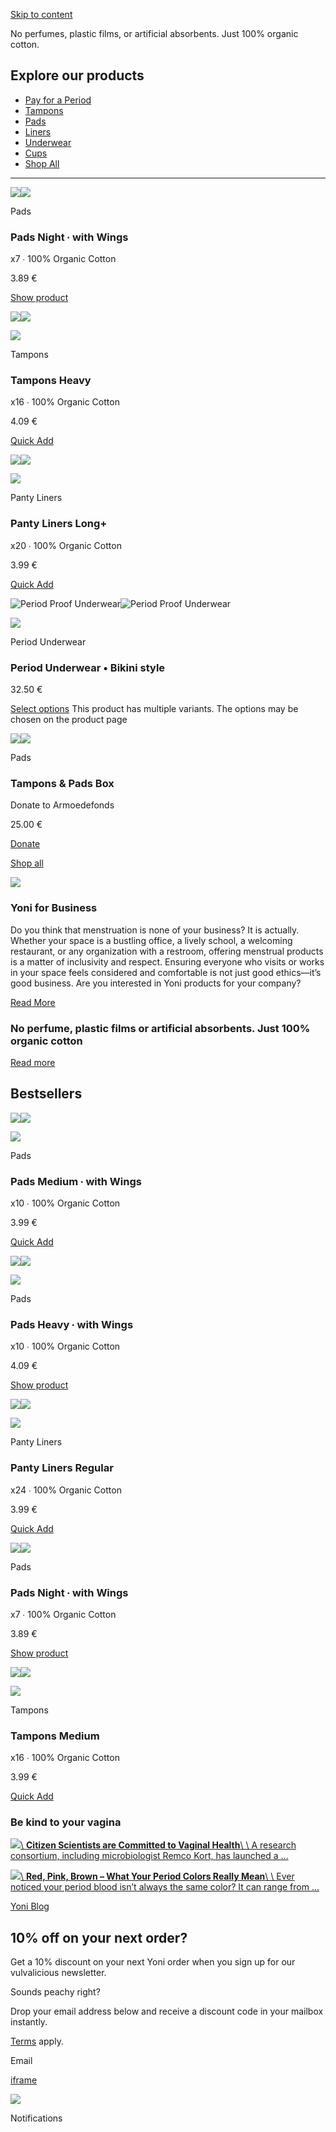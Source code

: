 [Skip to content](https://yoni.care/#content)

No perfumes, plastic films, or artificial absorbents. Just 100% organic cotton.

## Explore our products

- [Pay for a Period](https://yoni.care/products/pay-for-a-period/)
- [Tampons](http://yoni.care/products/tampons/)
- [Pads](http://yoni.care/products/pads/)
- [Liners](http://yoni.care/products/liners/)
- [Underwear](https://yoni.care/products/underwear/)
- [Cups](http://yoni.care/products/cups/)
- [Shop All](http://yoni.care/shop/)

* * *

![](https://yoni.care/wp-content/uploads/2024/06/9b5586de-c9d1-4032-b2d4-4488fde19826.jpeg)![](https://yoni.care/wp-content/uploads/2024/06/9b5586de-c9d1-4032-b2d4-4488fde19826.jpeg)

Pads

### Pads Night ∙ with Wings

x7 ∙ 100% Organic Cotton

3.89 €

[Show product](https://yoni.care/product/pads-night-with-wings/)

![](https://yoni.care/wp-content/uploads/2021/07/Yoni-21-mei_S16_055-scaled.jpg)![](https://yoni.care/wp-content/uploads/2021/07/Yoni-21-mei_S16_055-scaled.jpg)

![](https://yoni.care/wp-content/uploads/2021/07/Yoni-21-mei_S2_009-1-1-scaled.jpg)

Tampons

### Tampons Heavy

x16 ∙ 100% Organic Cotton

4.09 €

[Quick Add](https://yoni.care/?add-to-cart=6558)

![](https://yoni.care/wp-content/uploads/2021/07/Yoni-21-mei_S16_018-scaled.jpg)![](https://yoni.care/wp-content/uploads/2021/07/Yoni-21-mei_S16_018-scaled.jpg)

![](https://yoni.care/wp-content/uploads/2021/07/Yoni-21-Mei_S1_027-scaled.jpg)

Panty Liners

### Panty Liners Long+

x20 ∙ 100% Organic Cotton

3.99 €

[Quick Add](https://yoni.care/?add-to-cart=6566)

![Period Proof Underwear](https://yoni.care/wp-content/uploads/2021/07/PPU-model-images_Tekengebied-1-2.jpg)![Period Proof Underwear](https://yoni.care/wp-content/uploads/2021/07/PPU-model-images_Tekengebied-1-2.jpg)

![](https://yoni.care/wp-content/uploads/2021/06/Yoni-Mei-2021_S13_075.jpg)

Period Underwear

### Period Underwear • Bikini style

32.50 €

[Select options](https://yoni.care/product/period-underwear-bikini/)
This product has multiple variants. The options may be chosen on the product page

![](https://yoni.care/wp-content/uploads/2023/11/20231121_PayforaPeriod_P4P_Bundle_Pads_Tampons_PDP_Image_4x5.jpg)![](https://yoni.care/wp-content/uploads/2023/11/20231121_PayforaPeriod_P4P_Bundle_Pads_Tampons_PDP_Image_4x5.jpg)

Pads

### Tampons & Pads Box

Donate to Armoedefonds

25.00 €

[Donate](https://yoni.care/?add-to-cart=9888)

[Shop all](http://yoni.care/shop/)

![](https://yoni.care/wp-content/uploads/2024/02/20240215_B2B_LP_50-50-scaled.jpg)

### Yoni for Business

Do you think that menstruation is none of your business? It is actually. Whether your space is a bustling office, a lively school, a welcoming restaurant, or any organization with a restroom, offering menstrual products is a matter of inclusivity and respect. Ensuring everyone who visits or works in your space feels considered and comfortable is not just good ethics—it’s good business. Are you interested in Yoni products for your company?

[Read More](https://yoni.care/our-story/for-business/)

### No perfume, plastic films or artificial absorbents. Just 100% organic cotton

[Read more](http://yoni.care/organic-cotton/)

## Bestsellers

![](https://yoni.care/wp-content/uploads/2021/07/Yoni-21-mei_S16_024-scaled.jpg)![](https://yoni.care/wp-content/uploads/2021/07/Yoni-21-mei_S16_024-scaled.jpg)

![](https://yoni.care/wp-content/uploads/2021/07/Yoni-21-mei_S3_022-1-scaled.jpg)

Pads

### Pads Medium ∙ with Wings

x10 ∙ 100% Organic Cotton

3.99 €

[Quick Add](https://yoni.care/?add-to-cart=6568)

![](https://yoni.care/wp-content/uploads/2021/07/Yoni-21-mei_S16_026-scaled.jpg)![](https://yoni.care/wp-content/uploads/2021/07/Yoni-21-mei_S16_026-scaled.jpg)

![](https://yoni.care/wp-content/uploads/2021/07/Yoni-21-mei_S3_022-scaled.jpg)

Pads

### Pads Heavy ∙ with Wings

x10 ∙ 100% Organic Cotton

4.09 €

[Show product](https://yoni.care/product/pads-heavy/)

![](https://yoni.care/wp-content/uploads/2021/07/Yoni-21-mei_S16_032-scaled.jpg)![](https://yoni.care/wp-content/uploads/2021/07/Yoni-21-mei_S16_032-scaled.jpg)

![](https://yoni.care/wp-content/uploads/2021/07/Yoni-21-mei_S5_008-1-scaled.jpg)

Panty Liners

### Panty Liners Regular

x24 ∙ 100% Organic Cotton

3.99 €

[Quick Add](https://yoni.care/?add-to-cart=6564)

![](https://yoni.care/wp-content/uploads/2024/06/9b5586de-c9d1-4032-b2d4-4488fde19826.jpeg)![](https://yoni.care/wp-content/uploads/2024/06/9b5586de-c9d1-4032-b2d4-4488fde19826.jpeg)

Pads

### Pads Night ∙ with Wings

x7 ∙ 100% Organic Cotton

3.89 €

[Show product](https://yoni.care/product/pads-night-with-wings/)

![](https://yoni.care/wp-content/uploads/2021/07/Yoni-21-mei_S16_041-scaled.jpg)![](https://yoni.care/wp-content/uploads/2021/07/Yoni-21-mei_S16_041-scaled.jpg)

![](https://yoni.care/wp-content/uploads/2021/07/Yoni-21-mei_S2_009-1-scaled.jpg)

Tampons

### Tampons Medium

x16 ∙ 100% Organic Cotton

3.99 €

[Quick Add](https://yoni.care/?add-to-cart=6556)

### Be kind to your vagina

[![](https://yoni.care/wp-content/uploads/2024/11/crispatus_blog_header.png)\\
**Citizen Scientists are Committed to Vaginal Health**\\
\\
A research consortium, including microbiologist Remco Kort, has launched a ...](https://yoni.care/education/culture/menstrual-news/citizen-scientists-are-committed-to-vaginal-health/)

[![](https://yoni.care/wp-content/uploads/2024/10/wordpress6x19.png)\\
**Red, Pink, Brown – What Your Period Colors Really Mean**\\
\\
Ever noticed your period blood isn’t always the same color? It can range from ...](https://yoni.care/education/red-pink-brown-what-your-period-colors-really-mean/)

[Yoni Blog](https://yoni.care/blog/)

## 10% off on your next order?

Get a 10% discount on your next Yoni order when you sign up for our vulvalicious newsletter.

Sounds peachy right?

Drop your email address below and receive a discount code in your mailbox instantly.

[Terms](https://yoni.care/promotional-terms/) apply.

Email

[iframe](about:blank)

![](https://yoni.care/wp-content/uploads/2021/08/Yoni-21-mei_S20_128-scaled.jpg)

Notifications